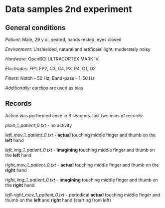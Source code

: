 # Data samples 2nd experiment

## General conditions

*Patient:* Male, 29 y.o., seated, hands rested, eyes closed

*Environment:* Unshielded, natural and artificaial light, moderately noisy 

*Hardware:* OpenBCI ULTRACORTEX MARK IV

*Electrodes:* FP1, FP2, C3, C4, P3, P4, O1, O2

*Filters:* Notch - 50 Hz, Band-pass - 1-50 Hz

*Additionally:* earclips are used as bias 

## Records

Action was performed once in 3 seconds. 
last two mins of records: 

*plain_1_patient_0.txt*	- no activity

*left_mov_1_patient_0.txt* - **actual** touching middle finger and thumb on the **left** hand

*left_img_1_patient_0.txt* - **imagining** touching middle finger and thumb on the **left** hand

*right_mov_1_patient_0.txt* - **actual** touching middle finger and thumb on the **right** hand

*right_img_1_patient_0.txt*	- **imagining** touching middle finger and thumb on the **right** hand

*left-right_mov_1_patient_0.txt* - periodical **actual** touching middle finger and thumb on the **left** and **right** hand (starting from left)
